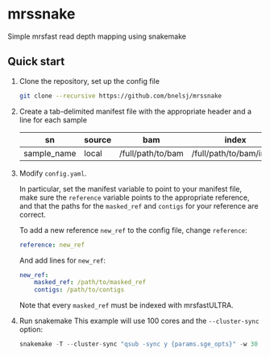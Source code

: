 # mrssnake
Simple mrsfast read depth mapping using snakemake

## Quick start
1. Clone the repository, set up the config file

   ```bash
   git clone --recursive https://github.com/bnelsj/mrssnake
   ```
2. Create a tab-delimited manifest file with the appropriate header and a line for each sample

   | sn | source | bam | index |
   | --- | ------ | --- | ----- |
   | sample_name  |  local | /full/path/to/bam | /full/path/to/bam/index |

3. Modify `config.yaml`. 

   In particular, set the manifest variable to point to your manifest file, 
   make sure the `reference` variable points to the appropriate reference, 
   and that the paths for the `masked_ref` and `contigs` for your reference are correct.
   
   To add a new reference `new_ref` to the config file, change `reference`:
   ```yaml
   reference: new_ref
   ```
   And add lines for `new_ref`:
   ```yaml
   new_ref:
       masked_ref: /path/to/masked_ref
       contigs: /path/to/contigs
   ```
   Note that every `masked_ref` must be indexed with mrsfastULTRA.
4. Run snakemake
   This example will use 100 cores and the `--cluster-sync` option:
   ```python
   snakemake -T --cluster-sync "qsub -sync y {params.sge_opts}" -w 30 -j 100
   ```


